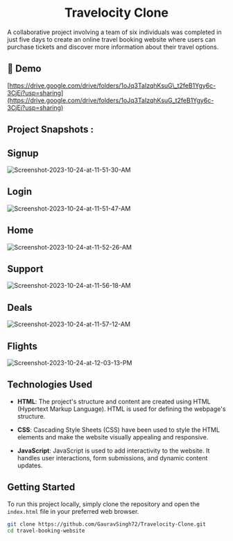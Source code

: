 <h1 align="center" id="title">Travelocity Clone</h1>

<p id="description">A collaborative project involving a team of six individuals was completed in just five days to create an online travel booking website where users can purchase tickets and discover more information about their travel options.</p>

<h2>🚀 Demo</h2>

[https://drive.google.com/drive/folders/1oJq3TaIzqhKsuG\_t2feB1Ygy6c-3CjEj?usp=sharing](https://drive.google.com/drive/folders/1oJq3TaIzqhKsuG_t2feB1Ygy6c-3CjEj?usp=sharing)

<h2>Project Snapshots :</h2>

<h2>Signup</h2>
<img src="https://i.ibb.co/rcnZyhj/Screenshot-2023-10-24-at-11-51-30-AM.png" alt="Screenshot-2023-10-24-at-11-51-30-AM" border="0">
<h2>Login</h2>
<img src="https://i.ibb.co/bN7TB0J/Screenshot-2023-10-24-at-11-51-47-AM.png" alt="Screenshot-2023-10-24-at-11-51-47-AM" border="0">
<h2>Home</h2>
<img src="https://i.ibb.co/WfKkW2q/Screenshot-2023-10-24-at-11-52-26-AM.png" alt="Screenshot-2023-10-24-at-11-52-26-AM" border="0">
<h2>Support</h2>
<img src="https://i.ibb.co/wyggKT9/Screenshot-2023-10-24-at-11-56-18-AM.png" alt="Screenshot-2023-10-24-at-11-56-18-AM" border="0">
<h2>Deals</h2>
<img src="https://i.ibb.co/HhBRMgJ/Screenshot-2023-10-24-at-11-57-12-AM.png" alt="Screenshot-2023-10-24-at-11-57-12-AM" border="0">
<h2>Flights</h2>
<img src="https://i.ibb.co/hfCKBgH/Screenshot-2023-10-24-at-12-03-13-PM.png" alt="Screenshot-2023-10-24-at-12-03-13-PM" border="0">

 <h2>Technologies Used</h2>

- **HTML**: The project's structure and content are created using HTML (Hypertext Markup Language). HTML is used for defining the webpage's structure.

- **CSS**: Cascading Style Sheets (CSS) have been used to style the HTML elements and make the website visually appealing and responsive.

- **JavaScript**: JavaScript is used to add interactivity to the website. It handles user interactions, form submissions, and dynamic content updates.

## Getting Started

To run this project locally, simply clone the repository and open the `index.html` file in your preferred web browser.

```bash
git clone https://github.com/GauravSingh72/Travelocity-Clone.git
cd travel-booking-website
